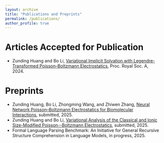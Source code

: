 ```yaml
---
layout: archive
title: "Publications and Preprints"
permalink: /publications/
author_profile: true
---
```


Articles Accepted for Publication
======
* Zunding Huang and Bo Li, [Variational Implicit Solvation with Legendre-Transformed
Poisson–Boltzmann Electrostatics](https://Zunding.github.io/files/HuangLi_LTPB2024.pdf), Proc. Royal Soc. A, 2024.

Preprints
======
* Zunding Huang, Bo Li, Zhongming Wang, and Zhiwen Zhang, [Neural Network Poisson–Boltzmann Electrostatics for Biomolecular Interactions](https://Zunding.github.io/files/Huang_NNPBE.pdf), submitted, 2025.
* Zunding Huang and Bo Li, [Variational Analysis of the Classical and Ionic Size-Modified Poisson--Boltzmann Electrostatics](HuangLi_Variational_Analysis.pdf), submitted, 2025.
* Formal Language Parsing Benchmark: An Initiative for General Recursive Structure Comprehension in Language Models, in progress, 2025.
